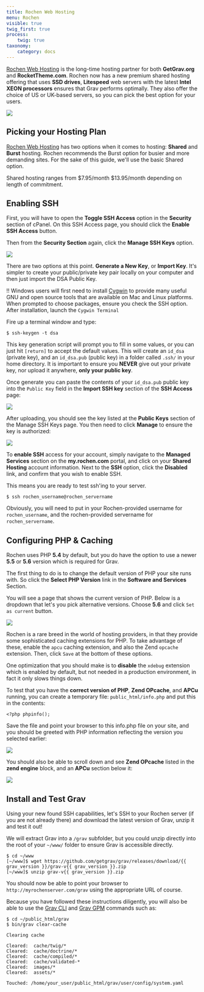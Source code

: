 ```yaml
---
title: Rochen Web Hosting
menu: Rochen
visible: true
twig_first: true
process:
    twig: true
taxonomy:
    category: docs
---
```


[Rochen Web Hosting](http://www.rochen.com/?utm_source=RocketTheme&utm_medium=Showcase&utm_campaign=Promotions) is the long-time hosting partner for both **GetGrav.org** and **RocketTheme.com**.  Rochen now has a new premium shared hosting offering that uses **SSD drives**, **Litespeed** web servers with the latest **Intel XEON processors** ensures that Grav performs optimally.  They also offer the choice of US or UK-based servers, so you can pick the best option for your users.

![](rochen.png)

## Picking your Hosting Plan

[Rochen Web Hosting](http://www.rochen.com/?utm_source=RocketTheme&utm_medium=Showcase&utm_campaign=Promotions) has two options when it comes to hosting: **Shared** and **Burst** hosting.  Rochen recommends the Burst option for busier and more demanding sites.  For the sake of this guide, we'll use the basic Shared option.

Shared hosting ranges from $7.95/month $13.95/month depending on length of commitment.

## Enabling SSH

First, you will have to open the **Toggle SSH Access** option in the **Security** section of cPanel. On this SSH Access page, you should click the **Enable SSH Access** button.

Then from the **Security Section** again, click the **Manage SSH Keys** option.

![](manage-ssh-keys.png)

There are two options at this point.  **Generate a New Key**, or **Import Key**. It's simpler to create your public/private key pair locally on your computer and then just import the DSA Public Key.

!! Windows users will first need to install [Cygwin](https://www.cygwin.com/) to provide many useful GNU and open source tools that are available on Mac and Linux platforms. When prompted to choose packages, ensure you check the SSH option. After installation, launch the `Cygwin Terminal`

Fire up a terminal window and type:

```
$ ssh-keygen -t dsa
```

This key generation script will prompt you to fill in some values, or you can just hit `[return]` to accept the default values.  This will create an `id_dsa` (private key), and an `id_dsa.pub` (public key) in a folder called `.ssh/` in your home directory. It is important to ensure you **NEVER** give out your private key, nor upload it anywhere, **only your public key**.

Once generate you can paste the contents of your `id_dsa.pub` public key into the `Public Key` field in the **Import SSH key** section of the **SSH Access** page:

![](ssh-public-key.png)

After uploading, you should see the key listed at the **Public Keys** section of the Manage SSH Keys page.  You then need to click **Manage** to ensure the key is authorized:

![](authorized-keys.png)

To **enable SSH** access for your account, simply navigate to the **Managed Services** section on the **my.rochen.com** portal, and click on your **Shared Hosting** account information.  Next to the **SSH** option, click the **Disabled** link, and confirm that you wish to enable SSH.

This means you are ready to test ssh'ing to your server.

```
$ ssh rochen_username@rochen_servername
```

Obviously, you will need to put in your Rochen-provided username for `rochen_username`, and the rochen-provided servername for `rochen_servername`.

## Configuring PHP & Caching

Rochen uses PHP **5.4** by default, but you do have the option to use a newer **5.5** or **5.6** version which is required for Grav.

The first thing to do is to change the default version of PHP your site runs with. So click the **Select PHP Version** link in the **Software and Services** Section.

You will see a page that shows the current version of PHP.  Below is a dropdown that let's you pick alternative versions.  Choose **5.6** and click `Set as current` button.

![](php-settings.png)

Rochen is a rare breed in the world of hosting providers, in that they provide some sophisticated caching extensions for PHP.  To take advantage of these, enable the `apcu` caching extension, and also the Zend `opcache` extension.  Then, click `Save` at the bottom of these options.

One optimization that you should make is to **disable** the `xdebug` extension which is enabled by default, but not needed in a production environment, in fact it only slows things down.

To test that you have the **correct version of PHP**, **Zend OPcache**, and **APCu** running, you can create a temporary file: `public_html/info.php` and put this in the contents:

```
<?php phpinfo();
```

Save the file and point your browser to this info.php file on your site, and you should be greeted with PHP information reflecting the version you selected earlier:

![](php-info1.png)

You should also be able to scroll down and see **Zend OPcache** listed in the **zend engine** block, and an **APCu** section below it:

![](php-info2.png)

## Install and Test Grav

Using your new found SSH capabilities, let's SSH to your Rochen server (if you are not already there) and download the latest version of Grav, unzip it and test it out!

We will extract Grav into a `/grav` subfolder, but you could unzip directly into the root of your `~/www/` folder to ensure Grav is accessible directly.

```
$ cd ~/www
[~/www]$ wget https://github.com/getgrav/grav/releases/download/{{ grav_version }}/grav-v{{ grav_version }}.zip
[~/www]$ unzip grav-v{{ grav_version }}.zip
 ```

You should now be able to point your browser to `http://myrochenserver.com/grav` using the appropriate URL of course.

Because you have followed these instructions diligently, you will also be able to use the [Grav CLI](../../advanced/grav-cli) and [Grav GPM](../../advanced/grav-gpm) commands such as:

```
$ cd ~/public_html/grav
$ bin/grav clear-cache

Clearing cache

Cleared:  cache/twig/*
Cleared:  cache/doctrine/*
Cleared:  cache/compiled/*
Cleared:  cache/validated-*
Cleared:  images/*
Cleared:  assets/*

Touched: /home/your_user/public_html/grav/user/config/system.yaml
```
